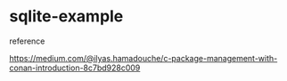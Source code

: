 # sqlite-example

reference

https://medium.com/@ilyas.hamadouche/c-package-management-with-conan-introduction-8c7bd928c009
